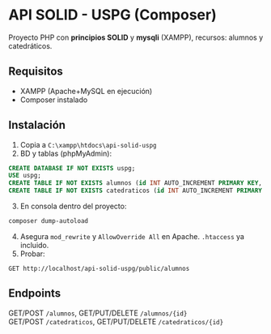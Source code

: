 # API SOLID - USPG (Composer)
Proyecto PHP con **principios SOLID** y **mysqli** (XAMPP), recursos: alumnos y catedráticos.

## Requisitos
- XAMPP (Apache+MySQL en ejecución)
- Composer instalado

## Instalación
1. Copia a `C:\xampp\htdocs\api-solid-uspg`
2. BD y tablas (phpMyAdmin):
```sql
CREATE DATABASE IF NOT EXISTS uspg;
USE uspg;
CREATE TABLE IF NOT EXISTS alumnos (id INT AUTO_INCREMENT PRIMARY KEY, nombre VARCHAR(120) NOT NULL, email VARCHAR(120) NOT NULL UNIQUE);
CREATE TABLE IF NOT EXISTS catedraticos (id INT AUTO_INCREMENT PRIMARY KEY, nombre VARCHAR(120) NOT NULL, email VARCHAR(120) NOT NULL UNIQUE);
```
3. En consola dentro del proyecto:
```bash
composer dump-autoload
```
4. Asegura `mod_rewrite` y `AllowOverride All` en Apache. `.htaccess` ya incluido.
5. Probar:
```
GET http://localhost/api-solid-uspg/public/alumnos
```

## Endpoints
GET/POST `/alumnos`, GET/PUT/DELETE `/alumnos/{id}`  
GET/POST `/catedraticos`, GET/PUT/DELETE `/catedraticos/{id}`


